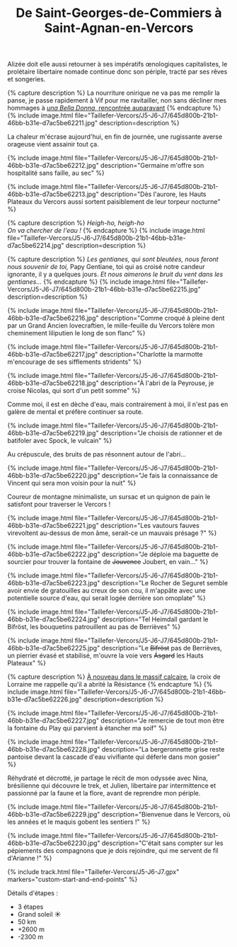 ﻿---
title: "De Saint-Georges-de-Commiers à Saint-Agnan-en-Vercors"
permalink: /Taillefer-Vercors/J5-J6-J7/
sidebar:
  nav: "taillefer_vercors"
enable_tracks: true
---

Alizée doit elle aussi retourner à ses impératifs œnologiques capitalistes, le prolétaire libertaire nomade continue donc son périple, tracté par ses rêves et songeries.

{% capture description %}
La nourriture onirique ne va pas me remplir la panse, je passe rapidement à Vif pour me ravitailler, non sans décliner mes hommages à [*una Bella Donna*, rencontrée auparavant](/Belledonne/J6-J7-J8/)
{% endcapture %}
{% include image.html file="Taillefer-Vercors/J5-J6-J7/645d800b-21b1-46bb-b31e-d7ac5be62211.jpg" description=description %}

La chaleur m'écrase aujourd'hui, en fin de journée, une rugissante averse orageuse vient assainir tout ça.

{% include image.html file="Taillefer-Vercors/J5-J6-J7/645d800b-21b1-46bb-b31e-d7ac5be62212.jpg" description="Germaine m'offre son hospitalité sans faille, au sec" %}

{% include image.html file="Taillefer-Vercors/J5-J6-J7/645d800b-21b1-46bb-b31e-d7ac5be62213.jpg" description="Dès l'aurore, les Hauts Plateaux du Vercors aussi sortent paisiblement de leur torpeur nocturne" %}

{% capture description %}
*Heigh-ho, heigh-ho*<br/>
*On va chercher de l'eau !*
{% endcapture %}
{% include image.html file="Taillefer-Vercors/J5-J6-J7/645d800b-21b1-46bb-b31e-d7ac5be62214.jpg" description=description %}

{% capture description %}
*Les gentianes, qui sont bleutées, nous feront nous souvenir de toi,* Papy Gentiane, toi qui as croisé notre candeur ignorante, il y a quelques jours. *Et nous aimerons le bruit du vent dans les gentianes...*
{% endcapture %}
{% include image.html file="Taillefer-Vercors/J5-J6-J7/645d800b-21b1-46bb-b31e-d7ac5be62215.jpg" description=description %}

{% include image.html file="Taillefer-Vercors/J5-J6-J7/645d800b-21b1-46bb-b31e-d7ac5be62216.jpg" description="Comme croqué à pleine dent par un Grand Ancien lovecraftien, le mille-feuille du Vercors tolère mon cheminement liliputien le long de son flanc" %}

{% include image.html file="Taillefer-Vercors/J5-J6-J7/645d800b-21b1-46bb-b31e-d7ac5be62217.jpg" description="Charlotte la marmotte m'encourage de ses sifflements stridents" %}

{% include image.html file="Taillefer-Vercors/J5-J6-J7/645d800b-21b1-46bb-b31e-d7ac5be62218.jpg" description="À l'abri de la Peyrouse, je croise Nicolas, qui sort d'un petit somme" %}

Comme moi, il est en dèche d'eau, mais contrairement à moi, il n'est pas en galère de mental et préfère continuer sa route.

{% include image.html file="Taillefer-Vercors/J5-J6-J7/645d800b-21b1-46bb-b31e-d7ac5be62219.jpg" description="Je choisis de rationner et de batifoler avec Spock, le vulcain" %}

Au crépuscule, des bruits de pas résonnent autour de l'abri...

{% include image.html file="Taillefer-Vercors/J5-J6-J7/645d800b-21b1-46bb-b31e-d7ac5be62220.jpg" description="Je fais la connaissance de Vincent qui sera mon voisin pour la nuit" %}

Coureur de montagne minimaliste, un sursac et un quignon de pain le satisfont pour traverser le Vercors !

{% include image.html file="Taillefer-Vercors/J5-J6-J7/645d800b-21b1-46bb-b31e-d7ac5be62221.jpg" description="Les vautours fauves virevoltent au-dessus de mon âme, serait-ce un mauvais présage ?" %}

{% include image.html file="Taillefer-Vercors/J5-J6-J7/645d800b-21b1-46bb-b31e-d7ac5be62222.jpg" description="Je déploie ma baguette de sourcier pour trouver la fontaine de ~~Jouvence~~ Joubert, en vain..." %}

{% include image.html file="Taillefer-Vercors/J5-J6-J7/645d800b-21b1-46bb-b31e-d7ac5be62223.jpg" description="Le Rocher de Seguret semble avoir envie de gratouilles au creux de son cou, il m'appâte avec une potentielle source d'eau, qui serait logée derrière son omoplate" %}

{% include image.html file="Taillefer-Vercors/J5-J6-J7/645d800b-21b1-46bb-b31e-d7ac5be62224.jpg" description="Tel Heimdall gardant le Bifröst, les bouquetins patrouillent au pas de Berrièves" %}

{% include image.html file="Taillefer-Vercors/J5-J6-J7/645d800b-21b1-46bb-b31e-d7ac5be62225.jpg" description="Le ~~Bifröst~~ pas de Berrièves, un pierrier évasé et stabilisé, m'ouvre la voie vers ~~Ásgard~~ les Hauts Plateaux" %}

{% capture description %}
[À nouveau dans le massif calcaire](/Vercors/J7-J8-J9/), la croix de Lorraine me rappelle qu'il a abrité la Résistance
{% endcapture %}
{% include image.html file="Taillefer-Vercors/J5-J6-J7/645d800b-21b1-46bb-b31e-d7ac5be62226.jpg" description=description %}

{% include image.html file="Taillefer-Vercors/J5-J6-J7/645d800b-21b1-46bb-b31e-d7ac5be62227.jpg" description="Je remercie de tout mon être la fontaine du Play qui parvient à étancher ma soif" %}

{% include image.html file="Taillefer-Vercors/J5-J6-J7/645d800b-21b1-46bb-b31e-d7ac5be62228.jpg" description="La bergeronnette grise reste pantoise devant la cascade d'eau vivifiante qui déferle dans mon gosier" %}

Réhydraté et décrotté, je partage le récit de mon odyssée avec Nina, brésilienne qui découvre le trek,
et Julien, libertaire par intermittence et passionné par la faune et la flore, avant de reprendre mon périple.

{% include image.html file="Taillefer-Vercors/J5-J6-J7/645d800b-21b1-46bb-b31e-d7ac5be62229.jpg" description="Bienvenue dans le Vercors, où les années et le maquis gobent les sentiers !" %}

{% include image.html file="Taillefer-Vercors/J5-J6-J7/645d800b-21b1-46bb-b31e-d7ac5be62230.jpg" description="C'était sans compter sur les pépiements des compagnons que je dois rejoindre, qui me servent de fil d'Arianne !" %}

{% include track.html file="Taillefer-Vercors/J5-J6-J7.gpx" markers="custom-start-and-end-points" %}
<script>
var hitching = L.curve(
  [ 'M', [45.043605929240584, 5.696600647643209],
    'L', [45.047720605507493, 5.686768339946866] ],
  { color:'blue', dashArray: '1,14'} )
widgets['my-one-and-only-map'].track.addLayer(hitching)
</script>

Détails d'étapes :
* 3 étapes
* Grand soleil :sunny:
* 50 km
* +2600 m
* -2300 m
